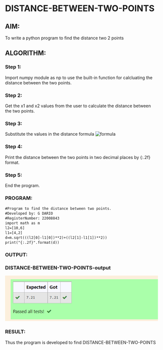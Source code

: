 # DISTANCE-BETWEEN-TWO-POINTS

## AIM:
To write a python program to find the distance two 2 points
## ALGORITHM:
### Step 1: 
Import numpy module as np to use the built-in function for calcluating the distance between the two points.

### Step 2: 
Get the x1 and x2 values from the user to calculate the distance between the two points.

### Step 3: 
Substitute the values in the distance formula 
![formula](/formula.JPG)
### Step 4:
Print the distance between the two points in two decimal places by {:.2f} format.

### Step 5: 
End the program.
### PROGRAM:
```  
#Program to find the distance between two points.
#Developed by: G DARIO
#RegisterNumber: 22008843
import math as m
l2=[10,6]
l1=[4,2]
d=m.sqrt(((l2[0]-l1[0])**2)+((l2[1]-l1[1])**2))
print("{:.2f}".format(d))
```
### OUTPUT:
### DISTANCE-BETWEEN-TWO-POINTS-output
![DISTANCE-BETWEEN-TWO-POINTS-output](./images/distance(output).png)


### RESULT:
Thus the program is developed to find DISTANCE-BETWEEN-TWO-POINTS

